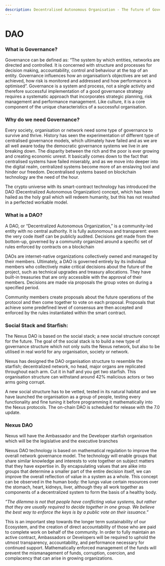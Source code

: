 ```yaml
---
description: Decentralised Autonomous Organisation - The future of Governance
---
```


# DAO

### What is Governance?

Governance can be defined as: “The system by which entities, networks are directed and controlled. It is concerned with structure and processes for decision making, accountability, control and behaviour at the top of an entity. Governance influences how an organisation’s objectives are set and achieved, how risk is monitored and addressed and how performance is optimised”. Governance is a system and process, not a single activity and therefore successful implementation of a good governance strategy requires a systematic approach that incorporates strategic planning, risk management and performance management. Like culture, it is a core component of the unique characteristics of a successful organisation.

### Why do we need Governance?

Every society, organisation or network need some type of governance to survive and thrive. History has seen the experimentation of different type of centralised governance models, which ultimately have failed and as we are all well aware today the democratic governance systems we live in are breaking down. The disparity between the rich and the poor is ever growing and creating  economic unrest. It basically comes down to the fact that centralised systems have failed miserably, and as we move into deeper into the digital realm, centralized systems become more of an enslaving tool and hinder our freedom. Decentralised systems based on blockchain technology are the need of the hour.

The crypto universe with its smart-contract technology has introduced the DAO (Decentralized Autonomous Organization) concept, which has been hailed as the holy grail which will redeem humanity, but this has not resulted in a perfected workable model.

### What is a DAO?

A DAO, or “Decentralized Autonomous Organization,” is a community-led entity with no central authority. It is fully autonomous and transparent: even the very code itself can be publicly audited. Decisions get made from the bottom-up, governed by a community organized around a specific set of rules enforced by contracts on a blockchain

DAOs are internet-native organizations collectively owned and managed by their members. Ultimately, a DAO is governed entirely by its individual members who collectively make critical decisions about the future of the project, such as technical upgrades and treasury allocations. They have built-in treasuries that are only accessible with the approval of their members. Decisions are made via proposals the group votes on during a specified period.

Community members create proposals about the future operations of the protocol and then come together to vote on each proposal. Proposals that achieve some predefined level of consensus are then accepted and enforced by the rules instantiated within the smart contract.

### Social Stack and Starfish:

The Nexus DAO is based on the social stack;  a new social structure concept for the future. The goal of the social stack is to build a new type of governance structure which not only suits the Nexus network, but also to be utilised in real world for any organisation, society or network.&#x20;

Nexus has designed the DAO organisation structure to resemble the starfish; decentralized network, no head, major organs are replicated throughout each arm. Cut it in half and you get two starfish. This organisation structure can withstand around 42% malicious actors or two arms going corrupt.

A new social structure has to be vetted, tested in its natural habitat and we have launched the organisation as a group of people, testing every functionality and fine tuning it before programming it mathematically into the Nexus protocols. The on-chain DAO is scheduled for release with the 7.0 update.

### Nexus DAO

Nexus will have the Ambassador and the Developer starfish organisation which will be the legislative and the executive branches

Nexus DAO technology is based on mathematical regulation to improve the overall network governance model. The technology will enable groups that share similar knowledge and interests to vote together on subject matters that they have expertise in. By encapsulating values that are alike into groups that determine a smaller part of the entire decision itself, we can improve the overall reflection of value in a system as a whole. This concept can be observed in the human body: the lungs value certain resources over the stomach, heart, kidneys, liver, although they all work together as components of a decentralized system to form the basis of a healthy body.

_”The dilemma is not that people have conflicting value systems, but rather that they are usually required to decide together in one group. We believe the best way to enforce the keys is by a public vote on their issuance.”_

This is an important step towards the longer term sustainability of our Ecosystem, and the creation of direct accountability of those who are paid to complete work on behalf of the community. In order to fully maintain an active contract, Ambassadors or Developers will be required to uphold the utmost transparency, accountability, and performance necessary for continued support. Mathematically enforced management of the funds will prevent the mismanagement of funds, corruption, coercion, and complacency that can arise in growing organizations.
